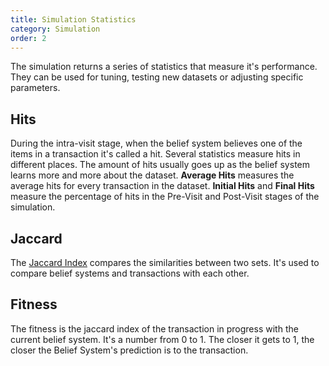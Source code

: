 ```yaml
---
title: Simulation Statistics
category: Simulation
order: 2
---
```

The simulation returns a series of statistics that measure it's performance. They can be used for tuning, testing new datasets or adjusting specific parameters.

## Hits
  
During the intra-visit stage, when the belief system believes one of the items in a transaction it's called a hit. Several statistics measure hits in different places. The amount of hits usually goes up as the belief system learns more and more about the dataset. **Average Hits** measures the average hits for every transaction in the dataset.  **Initial Hits** and **Final Hits** measure the percentage of hits in the Pre-Visit and Post-Visit stages of the simulation.

## Jaccard
  
The [Jaccard Index](https://en.wikipedia.org/wiki/Jaccard_index) compares the similarities between two sets. It's used to compare belief systems and transactions with each other. 

## Fitness
  
The fitness is the jaccard index of the transaction in progress with the current belief system. It's a number from 0 to 1. The closer it gets to 1, the closer the Belief System's prediction is to the transaction.
